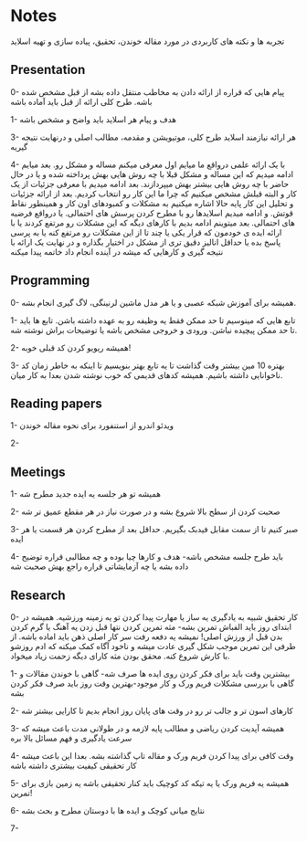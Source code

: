 # Notes
تجربه ها و نکته های کاربردی در مورد مقاله خوندن، تحقیق، پیاده سازی و تهیه اسلاید

## Presentation

0- پیام هایی که قراره از ارائه دادن به مخاطب منتقل داده بشه از قبل مشخص شده باشه. طرح کلی ارائه از قبل باید آماده باشه

1- هدف و پیام هر اسلاید باید واضح و مشخص باشه

3- هر ارائه نیازمند اسلاید طرح کلی، موتیویشن و مقدمه، مطالب اصلی و درنهایت نتیجه گیریه

4- با یک ارائه علمی درواقع ما میایم اول معرفی میکنم مساله و مشکل رو. بعد میایم ادامه میدیم که این مساله و مشکل قبلا با چه روش هایی بهش پرداخته شده و یا در حال حاضر با چه روش هایی بیشتر بهش میپردازند. بعد ادامه میدیم با معرفی جزئیات از یک کار و البته قبلش مشخص میکنیم که چرا ما این کار رو انتخاب کردیم. بعد از ارائه جزئیات و تحلیل این کار پایه حالا اشاره میکنیم به مشکلات و کمبودهای اون کار و همینطور نقاط قوتش. و ادامه میدیم اسلایدها رو با مطرح کردن پرسش های احتمالی. یا درواقع فرضیه های احتمالی. بعد میتوینم ادامه بدیم با کارهای دیگه که این مشکلات رو مرتفع کردند یا با ارائه ایده ی خودمون که قرار یکی یا چند تا از این مشکلات رو مرتفع کنه یا به پرسی پاسخ بده یا حداقل انالیز دقیق تری از مشکل در اختیار بگذاره و در نهایت یک ارائه با نتیجه گیری و کارهایی که میشه در آینده انجام داد خاتمه پیدا میکنه

## Programming

0- همیشه برای آموزش شبکه عصبی و یا هر مدل ماشین لرنینگی، لاگ گیری انجام بشه.

1- تابع هایی که مینوسیم تا حد ممکن فقط یه وظیفه رو به عهده داشته باشن. تابع ها باید تا حد ممکن پیچیده نباشن. ورودی و خروجی مشخص باشه یا توضیحات براش نوشته شه.

2- همیشه ریویو کردن کد قبلی خوبه! 

3- بهتره 10 مین بیشتر وقت گذاشت تا یه تابع بهتر بنویسیم تا اینکه به خاطر زمان کد ناخوانایی داشته باشیم. همیشه کدهای قدیمی که خوب نوشته شدن بعدا به کار میان.


## Reading papers

1- ویدئو اندرو از استنفورد برای نحوه مقاله خوندن

2- 

## Meetings

1- همیشه تو هر جلسه یه ایده جدید مطرح شه

2- صحبت کردن از سطح بالا شروع بشه و در صورت نیاز در هر مقطع عمیق تر شه

3- صبر کنیم تا از سمت مقابل فیدبک بگیریم. حداقل بعد از مطرح کردن هر قسمت یا هر ایده

4- باید طرح جلسه مشخص باشه- هدف و کارها چیا بوده و چه مطالبی قراره توضیح داده بشه یا چه آزمایشاتی قراره راجع بهش صحبت شه

## Research

0- کار تحقیق شبیه به یادگیری یه ساز یا مهارت پیدا کردن تو یه زمینه ورزشیه. همیشه در ابتدای روز باید الفباش تمرین بشه- مثه تمرین کردن نتها قبل زدن یه آهنگ یا گرم کردن بدن قبل از ورزش اصلی! نمیشه یه دفعه رفت سر کار اصلی ذهن باید اماده باشه. از طرفی این تمرین موجب شکل گیری عادت میشه و ناخود آگاه کمک میکنه که ادم روزشو با کارش شروع کنه. محقق بودن مثه کارای دیگه زحمت زیاد میخواد. 

1- بیشترین وقت باید برای فکر کردن روی ایده ها صرف شه- گاهی با خوندن مقالات و گاهی با بررسی مشکلات فریم ورک و کار موجود-بهترین وقت روز باید صرف فکر کردن بشه

2- کارهای اسون تر و جالب تر رو در وقت های پایان روز انجام بدیم تا کارایی بیشتر شه

3- همیشه آپدیت کردن ریاضی و مطالب پایه لازمه و در طولانی مدت باعث میشه که سرعت یادگیری و فهم مسائل بالا بره

4- وقت کافی برای پیدا کردن فریم ورک و مقاله تاپ گذاشته بشه. بعدا این باعث میشه کار تحقیقی کیفیت بیشتری داشته باشه


5- همیشه یه فریم ورک یا یه تیکه کد کوچیک باید کنار تحقیقی باشه یه زمین بازی برای تمرین!

6- نتایج میانی کوچک و ایده ها با دوستان مطرح و بحث بشه

7- 
